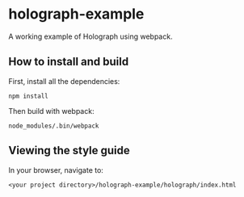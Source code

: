 # holograph-example

A working example of Holograph using webpack.

## How to install and build

First, install all the dependencies:
```
npm install
```

Then build with webpack:
```
node_modules/.bin/webpack
```

## Viewing the style guide

In your browser, navigate to:
```
<your project directory>/holograph-example/holograph/index.html
```
